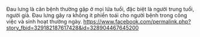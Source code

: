 Đau lưng là căn bệnh thường gặp ở mọi lứa tuổi, đặc biệt là người trung tuổi, người già. Đau lưng gây ra không ít phiền toái cho người bệnh trong công việc và sinh hoạt thường ngày.
https://www.facebook.com/permalink.php?story_fbid=329182187617428&id=328904467645200

